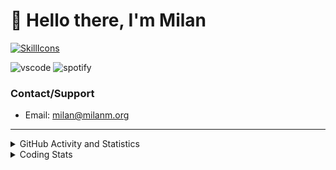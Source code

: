 # 👋 Hello there, I'm Milan
[![SkillIcons](https://skillicons.dev/icons?i=js,ts,nextjs,tailwind,html,go,bash,git,nginx,prisma,kubernetes,docker,linux)](https://skillicons.dev)

![vscode](https://nocache.advaith.workers.dev?url=https://img.shields.io/endpoint?url=https://dev.discordprofiles.me/api/badge/vscode/423203831971708958)
![spotify](https://nocache.advaith.workers.dev/?url=https://img.shields.io/endpoint?url=https://milanm.org/api/spotify/shields&cacheSeconds=10)

### Contact/Support

- Email: [milan@milanm.org](mailto:milan@milanm.org)
 
---
 
<details>
  <summary>GitHub Activity and Statistics</summary>
  <img src="/github-metrics.svg" />
</details>
<details>
  <summary>Coding Stats</summary>
  <!--START_SECTION:waka-->

```txt
TypeScript   12 hrs 4 mins   █████████████████████░░░░   83.38 %
JSON         1 hr 55 mins    ███▒░░░░░░░░░░░░░░░░░░░░░   13.26 %
Other        26 mins         ▓░░░░░░░░░░░░░░░░░░░░░░░░   03.08 %
Bash         1 min           ░░░░░░░░░░░░░░░░░░░░░░░░░   00.14 %
Prisma       1 min           ░░░░░░░░░░░░░░░░░░░░░░░░░   00.12 %
```

<!--END_SECTION:waka-->
</details>
